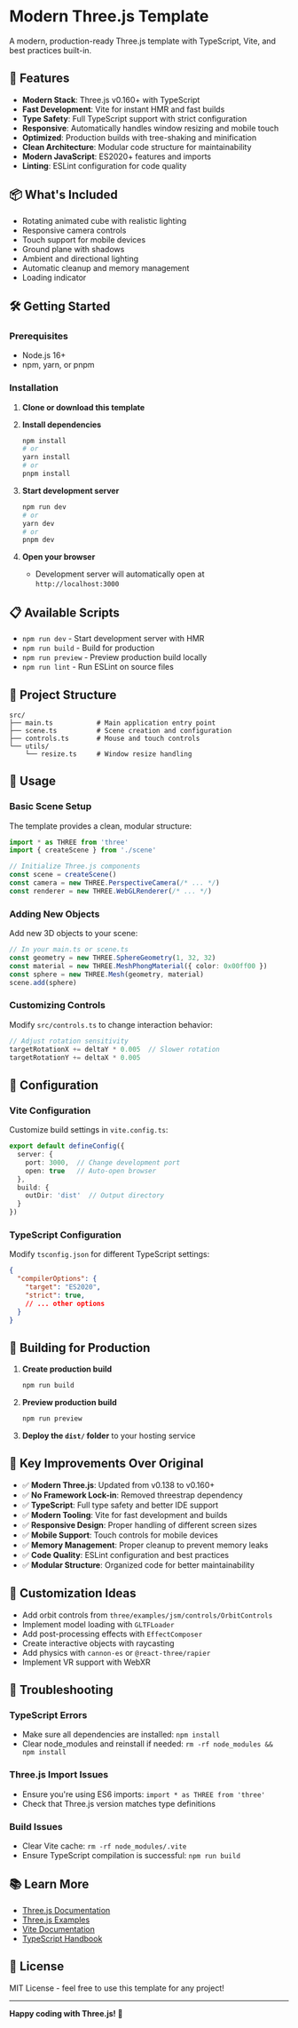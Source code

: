 # Modern Three.js Template

A modern, production-ready Three.js template with TypeScript, Vite, and best practices built-in.

## 🚀 Features

- **Modern Stack**: Three.js v0.160+ with TypeScript
- **Fast Development**: Vite for instant HMR and fast builds
- **Type Safety**: Full TypeScript support with strict configuration
- **Responsive**: Automatically handles window resizing and mobile touch
- **Optimized**: Production builds with tree-shaking and minification
- **Clean Architecture**: Modular code structure for maintainability
- **Modern JavaScript**: ES2020+ features and imports
- **Linting**: ESLint configuration for code quality

## 📦 What's Included

- Rotating animated cube with realistic lighting
- Responsive camera controls
- Touch support for mobile devices
- Ground plane with shadows
- Ambient and directional lighting
- Automatic cleanup and memory management
- Loading indicator

## 🛠️ Getting Started

### Prerequisites

- Node.js 16+ 
- npm, yarn, or pnpm

### Installation

1. **Clone or download this template**

2. **Install dependencies**
   ```bash
   npm install
   # or
   yarn install
   # or
   pnpm install
   ```

3. **Start development server**
   ```bash
   npm run dev
   # or
   yarn dev
   # or
   pnpm dev
   ```

4. **Open your browser**
   - Development server will automatically open at `http://localhost:3000`

## 📋 Available Scripts

- `npm run dev` - Start development server with HMR
- `npm run build` - Build for production
- `npm run preview` - Preview production build locally
- `npm run lint` - Run ESLint on source files

## 📂 Project Structure

```
src/
├── main.ts           # Main application entry point
├── scene.ts          # Scene creation and configuration
├── controls.ts       # Mouse and touch controls
└── utils/
    └── resize.ts     # Window resize handling
```

## 🎯 Usage

### Basic Scene Setup

The template provides a clean, modular structure:

```typescript
import * as THREE from 'three'
import { createScene } from './scene'

// Initialize Three.js components
const scene = createScene()
const camera = new THREE.PerspectiveCamera(/* ... */)
const renderer = new THREE.WebGLRenderer(/* ... */)
```

### Adding New Objects

Add new 3D objects to your scene:

```typescript
// In your main.ts or scene.ts
const geometry = new THREE.SphereGeometry(1, 32, 32)
const material = new THREE.MeshPhongMaterial({ color: 0x00ff00 })
const sphere = new THREE.Mesh(geometry, material)
scene.add(sphere)
```

### Customizing Controls

Modify `src/controls.ts` to change interaction behavior:

```typescript
// Adjust rotation sensitivity
targetRotationX += deltaY * 0.005  // Slower rotation
targetRotationY += deltaX * 0.005
```

## 🔧 Configuration

### Vite Configuration

Customize build settings in `vite.config.ts`:

```typescript
export default defineConfig({
  server: {
    port: 3000,  // Change development port
    open: true   // Auto-open browser
  },
  build: {
    outDir: 'dist'  // Output directory
  }
})
```

### TypeScript Configuration

Modify `tsconfig.json` for different TypeScript settings:

```json
{
  "compilerOptions": {
    "target": "ES2020",
    "strict": true,
    // ... other options
  }
}
```

## 🚀 Building for Production

1. **Create production build**
   ```bash
   npm run build
   ```

2. **Preview production build**
   ```bash
   npm run preview
   ```

3. **Deploy the `dist/` folder** to your hosting service

## 🌟 Key Improvements Over Original

- ✅ **Modern Three.js**: Updated from v0.138 to v0.160+
- ✅ **No Framework Lock-in**: Removed threestrap dependency
- ✅ **TypeScript**: Full type safety and better IDE support
- ✅ **Modern Tooling**: Vite for fast development and builds
- ✅ **Responsive Design**: Proper handling of different screen sizes
- ✅ **Mobile Support**: Touch controls for mobile devices
- ✅ **Memory Management**: Proper cleanup to prevent memory leaks
- ✅ **Code Quality**: ESLint configuration and best practices
- ✅ **Modular Structure**: Organized code for better maintainability

## 🎨 Customization Ideas

- Add orbit controls from `three/examples/jsm/controls/OrbitControls`
- Implement model loading with `GLTFLoader`
- Add post-processing effects with `EffectComposer`
- Create interactive objects with raycasting
- Add physics with `cannon-es` or `@react-three/rapier`
- Implement VR support with WebXR

## 🐛 Troubleshooting

### TypeScript Errors
- Make sure all dependencies are installed: `npm install`
- Clear node_modules and reinstall if needed: `rm -rf node_modules && npm install`

### Three.js Import Issues
- Ensure you're using ES6 imports: `import * as THREE from 'three'`
- Check that Three.js version matches type definitions

### Build Issues
- Clear Vite cache: `rm -rf node_modules/.vite`
- Ensure TypeScript compilation is successful: `npm run build`

## 📚 Learn More

- [Three.js Documentation](https://threejs.org/docs/)
- [Three.js Examples](https://threejs.org/examples/)
- [Vite Documentation](https://vitejs.dev/)
- [TypeScript Handbook](https://www.typescriptlang.org/docs/)

## 📄 License

MIT License - feel free to use this template for any project!

---

**Happy coding with Three.js! 🎉**
